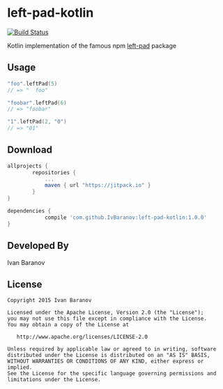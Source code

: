 # left-pad-kotlin
[![Build Status](https://travis-ci.org/IvBaranov/left-pad-kotlin.svg?branch=master)](https://travis-ci.org/IvBaranov/left-pad-kotlin)

Kotlin implementation of the famous npm [left-pad](http://left-pad.io/) package

Usage
-----

```kotlin
"foo".leftPad(5)
// => "  foo"

"foobar".leftPad(6)
// => "foobar"

"1".leftPad(2, "0")
// => "01"
```

Download
--------
```groovy
allprojects {
		repositories {
			...
			maven { url "https://jitpack.io" }
		}
}
```
```groovy
dependencies {
	        compile 'com.github.IvBaranov:left-pad-kotlin:1.0.0'
}
```	

Developed By
------------
Ivan Baranov

License
-------

```
Copyright 2015 Ivan Baranov

Licensed under the Apache License, Version 2.0 (the "License");
you may not use this file except in compliance with the License.
You may obtain a copy of the License at

   http://www.apache.org/licenses/LICENSE-2.0

Unless required by applicable law or agreed to in writing, software
distributed under the License is distributed on an "AS IS" BASIS,
WITHOUT WARRANTIES OR CONDITIONS OF ANY KIND, either express or implied.
See the License for the specific language governing permissions and
limitations under the License.
```
